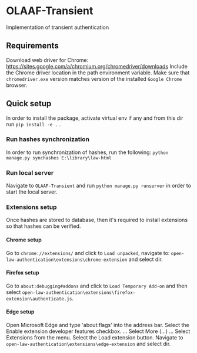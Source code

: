 # OLAAF-Transient

Implementation of transient authentication

## Requirements

Download web driver for Chrome: https://sites.google.com/a/chromium.org/chromedriver/downloads
Include the Chrome driver location in the path environment variable. Make sure that
`chromedriver.exe` version matches version of the installed `Google Chrome` browser.

## Quick setup

In order to install the package, activate virtual env if any and from this dir run
`pip install -e .` .

### Run hashes synchronization

In order to run synchronization of hashes, run the following:
`python manage.py synchashes E:\library\law-html`

### Run local server

Navigate to `OLAAF-Transient` and run `python manage.py runserver` in order to start the local server.

### Extensions setup

Once hashes are stored to database, then it's required to install extensions so that
hashes can be verified.

#### Chrome setup

Go to `chrome://extensions/` and click to `Load unpacked`, navigate to:
`open-law-authentication\extensions\chrome-extension` and select dir.

#### Firefox setup

Go to `about:debugging#addons` and click to `Load Temporary Add-on` and then
select `open-law-authentication\extensions\firefox-extension\authenticate.js`.

#### Edge setup

Open Microsoft Edge and type 'about:flags' into the address bar.
Select the Enable extension developer features checkbox. ...
Select More (...) ...
Select Extensions from the menu.
Select the Load extension button.
Navigate to `open-law-authentication\extensions\edge-extension` and select dir.
